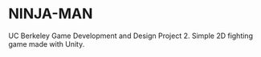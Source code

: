# NINJA-MAN
UC Berkeley Game Development and Design Project 2. Simple 2D fighting game made with Unity.
